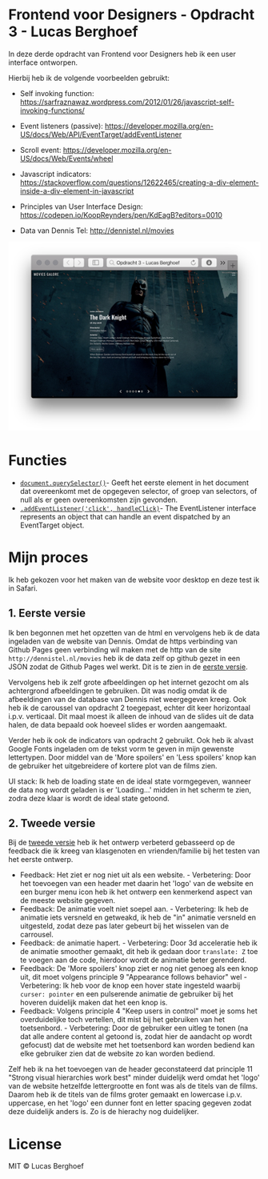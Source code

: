 # Frontend voor Designers - Opdracht 3 - Lucas Berghoef

In deze derde opdracht van Frontend voor Designers heb ik een user interface ontworpen.

Hierbij heb ik de volgende voorbeelden gebruikt:
* Self invoking function:  https://sarfraznawaz.wordpress.com/2012/01/26/javascript-self-invoking-functions/
* Event listeners (passive): https://developer.mozilla.org/en-US/docs/Web/API/EventTarget/addEventListener
* Scroll event: https://developer.mozilla.org/en-US/docs/Web/Events/wheel
* Javascript indicators:  https://stackoverflow.com/questions/12622465/creating-a-div-element-inside-a-div-element-in-javascript

* Principles van User Interface Design: https://codepen.io/KoopReynders/pen/KdEagB?editors=0010

* Data van Dennis Tel: http://dennistel.nl/movies

![Voorvertoning van de film site](preview.png)

# Functies

* [`document.querySelector()`](https://developer.mozilla.org/nl/docs/Web/API/Document/querySelector)- Geeft het eerste element in het document dat overeenkomt met de opgegeven selector, of groep van selectors, of null als er geen overeenkomsten zijn gevonden.
* [`.addEventListener('click', handleClick)`](https://developer.mozilla.org/en-US/docs/Web/API/EventListener)- The EventListener interface represents an object that can handle an event dispatched by an EventTarget object.


# Mijn proces

Ik heb gekozen voor het maken van de website voor desktop en deze test ik in Safari.

## 1. Eerste versie
Ik ben begonnen met het opzetten van de html en vervolgens heb ik de data ingeladen van de website van Dennis. Omdat de https verbinding van Github Pages geen verbinding wil maken met de http van de site `http://dennistel.nl/movies` heb ik de data zelf op github gezet in een JSON zodat de Github Pages wel werkt. Dit is te zien in de [eerste versie](https://lucasberghoef.github.io/Frontend-voor-Designers/Opdracht%203/V1/).

Vervolgens heb ik zelf grote afbeeldingen op het internet gezocht om als achtergrond afbeeldingen te gebruiken. Dit was nodig omdat ik de afbeeldingen van de database van Dennis niet weergegeven kreeg. Ook heb ik de caroussel van opdracht 2 toegepast, echter dit keer horizontaal i.p.v. verticaal. Dit maal moest ik alleen de inhoud van de slides uit de data halen, de data bepaald ook hoeveel slides er worden aangemaakt.

Verder heb ik ook de indicators van opdracht 2 gebruikt. Ook heb ik alvast Google Fonts ingeladen om de tekst vorm te geven in mijn gewenste lettertypen. Door middel van de 'More spoilers' en 'Less spoilers' knop kan de gebruiker het uitgebreidere of kortere plot van de films zien.

UI stack: Ik heb de loading state en de ideal state vormgegeven, wanneer de data nog wordt geladen is er 'Loading...' midden in het scherm te zien, zodra deze klaar is wordt de ideal state getoond.


## 2. Tweede versie
Bij de [tweede versie](https://lucasberghoef.github.io/Frontend-voor-Designers/Opdracht%203/V2/) heb ik het ontwerp verbeterd gebasseerd op de feedback die ik kreeg van klasgenoten en vrienden/familie bij het testen van het eerste ontwerp.

* Feedback: Het ziet er nog niet uit als een website. - Verbetering: Door het toevoegen van een header met daarin het 'logo' van de website en een burger menu icon heb ik het ontwerp een kenmerkend aspect van de meeste website gegeven.
* Feedback: De animatie voelt niet soepel aan. - Verbetering: Ik heb de animatie iets versneld en getweakd, ik heb de "in" animatie versneld en uitgesteld, zodat deze pas later gebeurt bij het wisselen van de carrousel.
* Feedback: de animatie hapert. - Verbetering: Door 3d acceleratie heb ik de animatie smoother gemaakt, dit heb ik gedaan door `translate: Z` toe te voegen aan de code, hierdoor wordt de animatie beter gerenderd. 
* Feedback: De 'More spoilers' knop ziet er nog niet genoeg als een knop uit, dit moet volgens principle 9 "Appearance follows behavior" wel - Verbetering: Ik heb voor de knop een hover state ingesteld waarbij `curser: pointer` en een pulserende animatie de gebruiker bij het hoveren duidelijk maken dat het een knop is.
* Feedback: Volgens principle 4 "Keep users in control" moet je soms het overduidelijke toch vertellen, dit mist bij het gebruiken van het toetsenbord. - Verbetering: Door de gebruiker een uitleg te tonen (na dat alle andere content al getoond is, zodat hier de aandacht op wordt gefocust) dat de website met het toetsenbord kan worden bediend kan elke gebruiker zien dat de website zo kan worden bediend.

Zelf heb ik na het toevoegen van de header geconstateerd dat principle 11 "Strong visual hierarchies work best" minder duidelijk werd omdat het 'logo' van de website hetzelfde lettergrootte en font was als de titels van de films. Daarom heb ik de titels van de films groter gemaakt en lowercase i.p.v. uppercase, en het 'logo' een dunner font en letter spacing gegeven zodat deze duidelijk anders is. Zo is de hierachy nog duidelijker.


# License

MIT © Lucas Berghoef

